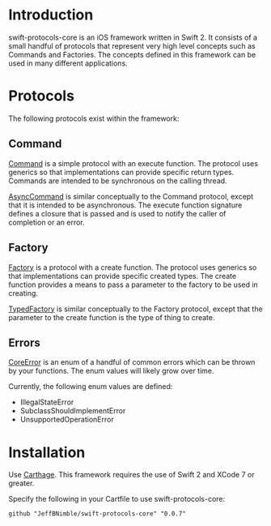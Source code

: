 # Introduction
swift-protocols-core is an iOS framework written in Swift 2. It consists of a small handful of protocols that represent very high level concepts such as Commands and Factories. The concepts defined in this framework can be used in many different applications.

# Protocols
The following protocols exist within the framework:

## Command
[Command](https://github.com/JeffBNimble/swift-protocols-core/blob/master/SwiftProtocolsCore/command/Command.swift) is a simple protocol with an execute function. The protocol uses generics so that implementations can provide specific return types. Commands are intended to be synchronous on the calling thread.

[AsyncCommand](https://github.com/JeffBNimble/swift-protocols-core/blob/master/SwiftProtocolsCore/command/AsyncCommand.swift) is similar conceptually to the Command protocol, except that it is intended to be asynchronous. The execute function signature defines a closure that is passed and is used to notify the caller of completion or an error.

## Factory
[Factory](https://github.com/JeffBNimble/swift-protocols-core/blob/master/SwiftProtocolsCore/factory/Factory.swift) is a protocol with a create function. The protocol uses generics so that implementations can provide specific created types. The create function provides a means to pass a parameter to the factory to be used in creating.

[TypedFactory](https://github.com/JeffBNimble/swift-protocols-core/blob/master/SwiftProtocolsCore/factory/TypedFactory.swift) is similar conceptually to the Factory protocol, except that the parameter to the create function is the type of thing to create.

## Errors
[CoreError](https://github.com/JeffBNimble/swift-protocols-core/blob/master/SwiftProtocolsCore/error/CoreError.swift) is an enum of a handful of common errors which can be thrown by your functions. The enum values will likely grow over time.

Currently, the following enum values are defined:
* IllegalStateError
* SubclassShouldImplementError
* UnsupportedOperationError

# Installation
Use [Carthage](https://github.com/Carthage/Carthage). This framework requires the use of Swift 2 and XCode 7 or greater.

Specify the following in your Cartfile to use swift-protocols-core:

```github "JeffBNimble/swift-protocols-core" "0.0.7"```
